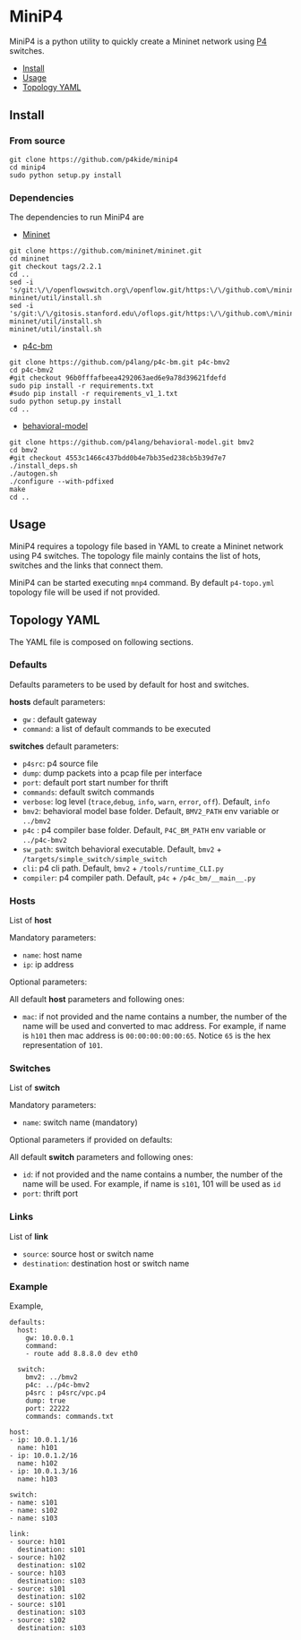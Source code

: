 # MiniP4

MiniP4 is a python utility to quickly create a Mininet network using [P4](https://github.com/p4lang) switches.

- [Install](#install)
- [Usage](#usage)
- [Topology YAML](#topology-yaml)

## Install

### From source

```
git clone https://github.com/p4kide/minip4
cd minip4
sudo python setup.py install
```

### Dependencies

The dependencies to run MiniP4 are

- [Mininet](https://github.com/mininet)

```
git clone https://github.com/mininet/mininet.git
cd mininet
git checkout tags/2.2.1
cd ..
sed -i 's/git:\/\/openflowswitch.org\/openflow.git/https:\/\/github.com\/mininet\/openflow.git/g' mininet/util/install.sh
sed -i 's/git:\/\/gitosis.stanford.edu\/oflops.git/https:\/\/github.com\/mininet\/oflops.git/g' mininet/util/install.sh
mininet/util/install.sh
```

- [p4c-bm](https://github.com/p4lang/p4c-bm)

```
git clone https://github.com/p4lang/p4c-bm.git p4c-bmv2
cd p4c-bmv2
#git checkout 96b0fffafbeea4292063aed6e9a78d39621fdefd
sudo pip install -r requirements.txt
#sudo pip install -r requirements_v1_1.txt
sudo python setup.py install
cd ..
```

- [behavioral-model](https://github.com/p4lang/behavioral-model)

```
git clone https://github.com/p4lang/behavioral-model.git bmv2
cd bmv2
#git checkout 4553c1466c437bdd0b4e7bb35ed238cb5b39d7e7
./install_deps.sh
./autogen.sh
./configure --with-pdfixed
make
cd ..
```

## Usage

MiniP4 requires a topology file based in YAML to create a Mininet network using P4 switches. The topology file mainly contains the list of hots, switches and the links that connect them.

MiniP4 can be started executing `mnp4` command. By default `p4-topo.yml` topology file will be used if not provided.

## Topology YAML

The YAML file is composed on following sections.

### Defaults

Defaults parameters to be used by default for host and switches.

**hosts** default parameters:

- `gw` : default gateway
- `command`: a list of default commands to be executed

**switches** default parameters:

- `p4src`: p4 source file
- `dump`: dump packets into a pcap file per interface
- `port`: default port start number for thrift
- `commands`: default switch commands
- `verbose`: log level (`trace`,`debug`, `info`, `warn`, `error`, `off`). Default, `info`
- `bmv2`: behavioral model base folder. Default, `BMV2_PATH` env variable or `../bmv2`
- `p4c` : p4 compiler base folder. Default, `P4C_BM_PATH` env variable or `../p4c-bmv2`
- `sw_path`: switch behavioral executable. Default, `bmv2` + `/targets/simple_switch/simple_switch`
- `cli`: p4 cli path. Default, `bmv2` + `/tools/runtime_CLI.py`
- `compiler`: p4 compiler path. Default, `p4c` + `/p4c_bm/__main__.py`

### Hosts

List of **host**

Mandatory parameters:

- `name`: host name
- `ip`: ip address

Optional parameters:

All default **host** parameters and following ones:

- `mac`: if not provided and the name contains a number, the number of the name will be used and converted to mac address. For example, if name is `h101` then mac address is `00:00:00:00:00:65`. Notice `65` is the hex representation of `101`.

### Switches

List of **switch**

Mandatory parameters:

- `name`: switch name (mandatory)

Optional parameters if provided on defaults:

All default **switch** parameters and following ones:

- `id`: if not provided and the name contains a number, the number of the name will be used. For example, if name is `s101`, 101 will be used as `id`
- `port`: thrift port

### Links

List of **link**

- `source`: source host or switch name
- `destination`: destination host or switch name

### Example

Example,

```
defaults:
  host:
    gw: 10.0.0.1
    command:
    - route add 8.8.8.0 dev eth0

  switch:
    bmv2: ../bmv2
    p4c: ../p4c-bmv2
    p4src : p4src/vpc.p4
    dump: true
    port: 22222
    commands: commands.txt

host:
- ip: 10.0.1.1/16
  name: h101
- ip: 10.0.1.2/16
  name: h102
- ip: 10.0.1.3/16
  name: h103

switch:
- name: s101
- name: s102
- name: s103

link:
- source: h101
  destination: s101
- source: h102
  destination: s102
- source: h103
  destination: s103
- source: s101
  destination: s102
- source: s101
  destination: s103
- source: s102
  destination: s103
```
